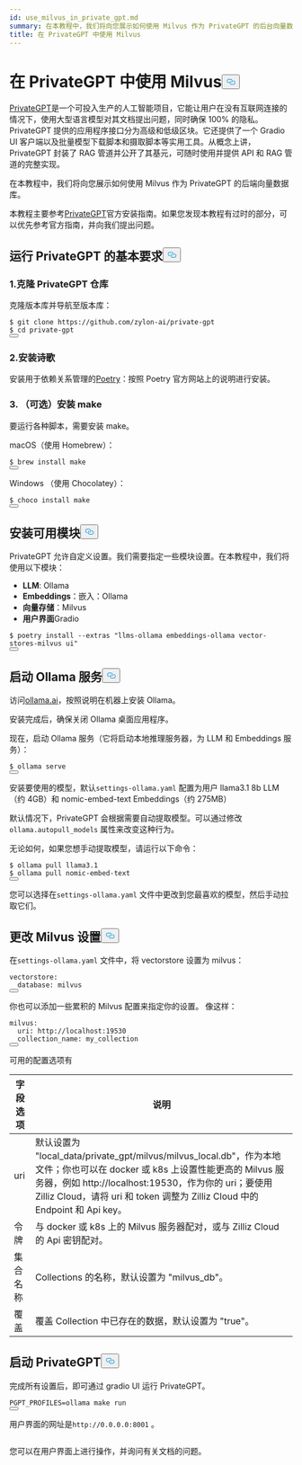 ```yaml
---
id: use_milvus_in_private_gpt.md
summary: 在本教程中，我们将向您展示如何使用 Milvus 作为 PrivateGPT 的后台向量数据库。
title: 在 PrivateGPT 中使用 Milvus
---
```

<h1 id="Use-Milvus-in-PrivateGPT" class="common-anchor-header">在 PrivateGPT 中使用 Milvus<button data-href="#Use-Milvus-in-PrivateGPT" class="anchor-icon" translate="no">
      <svg translate="no"
        aria-hidden="true"
        focusable="false"
        height="20"
        version="1.1"
        viewBox="0 0 16 16"
        width="16"
      >
        <path
          fill="#0092E4"
          fill-rule="evenodd"
          d="M4 9h1v1H4c-1.5 0-3-1.69-3-3.5S2.55 3 4 3h4c1.45 0 3 1.69 3 3.5 0 1.41-.91 2.72-2 3.25V8.59c.58-.45 1-1.27 1-2.09C10 5.22 8.98 4 8 4H4c-.98 0-2 1.22-2 2.5S3 9 4 9zm9-3h-1v1h1c1 0 2 1.22 2 2.5S13.98 12 13 12H9c-.98 0-2-1.22-2-2.5 0-.83.42-1.64 1-2.09V6.25c-1.09.53-2 1.84-2 3.25C6 11.31 7.55 13 9 13h4c1.45 0 3-1.69 3-3.5S14.5 6 13 6z"
        ></path>
      </svg>
    </button></h1><p><a href="https://privategpt.dev/">PrivateGPT</a>是一个可投入生产的人工智能项目，它能让用户在没有互联网连接的情况下，使用大型语言模型对其文档提出问题，同时确保 100% 的隐私。PrivateGPT 提供的应用程序接口分为高级和低级区块。它还提供了一个 Gradio UI 客户端以及批量模型下载脚本和摄取脚本等实用工具。从概念上讲，PrivateGPT 封装了 RAG 管道并公开了其基元，可随时使用并提供 API 和 RAG 管道的完整实现。</p>
<p>在本教程中，我们将向您展示如何使用 Milvus 作为 PrivateGPT 的后端向量数据库。</p>
<div class="alert note">
<p>本教程主要参考<a href="https://docs.privategpt.dev/installation/getting-started/installation">PrivateGPT</a>官方安装指南。如果您发现本教程有过时的部分，可以优先参考官方指南，并向我们提出问题。</p>
</div>
<h2 id="Base-requirements-to-run-PrivateGPT" class="common-anchor-header">运行 PrivateGPT 的基本要求<button data-href="#Base-requirements-to-run-PrivateGPT" class="anchor-icon" translate="no">
      <svg translate="no"
        aria-hidden="true"
        focusable="false"
        height="20"
        version="1.1"
        viewBox="0 0 16 16"
        width="16"
      >
        <path
          fill="#0092E4"
          fill-rule="evenodd"
          d="M4 9h1v1H4c-1.5 0-3-1.69-3-3.5S2.55 3 4 3h4c1.45 0 3 1.69 3 3.5 0 1.41-.91 2.72-2 3.25V8.59c.58-.45 1-1.27 1-2.09C10 5.22 8.98 4 8 4H4c-.98 0-2 1.22-2 2.5S3 9 4 9zm9-3h-1v1h1c1 0 2 1.22 2 2.5S13.98 12 13 12H9c-.98 0-2-1.22-2-2.5 0-.83.42-1.64 1-2.09V6.25c-1.09.53-2 1.84-2 3.25C6 11.31 7.55 13 9 13h4c1.45 0 3-1.69 3-3.5S14.5 6 13 6z"
        ></path>
      </svg>
    </button></h2><h3 id="1-Clone-the-PrivateGPT-Repository" class="common-anchor-header">1.克隆 PrivateGPT 仓库</h3><p>克隆版本库并导航至版本库：</p>
<pre><code translate="no" class="language-shell">$ git <span class="hljs-built_in">clone</span> https://github.com/zylon-ai/private-gpt
$ <span class="hljs-built_in">cd</span> private-gpt
<button class="copy-code-btn"></button></code></pre>
<h3 id="2-Install-Poetry" class="common-anchor-header">2.安装诗歌</h3><p>安装用于依赖关系管理的<a href="https://python-poetry.org/docs/#installing-with-the-official-installer">Poetry</a>：按照 Poetry 官方网站上的说明进行安装。</p>
<h3 id="3-Optional-Install-make" class="common-anchor-header">3. （可选）安装 make</h3><p>要运行各种脚本，需要安装 make。</p>
<p>macOS（使用 Homebrew）：</p>
<pre><code translate="no" class="language-shell">$ brew install <span class="hljs-built_in">make</span>
<button class="copy-code-btn"></button></code></pre>
<p>Windows （使用 Chocolatey）：</p>
<pre><code translate="no" class="language-shell">$ choco install <span class="hljs-built_in">make</span>
<button class="copy-code-btn"></button></code></pre>
<h2 id="Install-Available-Modules" class="common-anchor-header">安装可用模块<button data-href="#Install-Available-Modules" class="anchor-icon" translate="no">
      <svg translate="no"
        aria-hidden="true"
        focusable="false"
        height="20"
        version="1.1"
        viewBox="0 0 16 16"
        width="16"
      >
        <path
          fill="#0092E4"
          fill-rule="evenodd"
          d="M4 9h1v1H4c-1.5 0-3-1.69-3-3.5S2.55 3 4 3h4c1.45 0 3 1.69 3 3.5 0 1.41-.91 2.72-2 3.25V8.59c.58-.45 1-1.27 1-2.09C10 5.22 8.98 4 8 4H4c-.98 0-2 1.22-2 2.5S3 9 4 9zm9-3h-1v1h1c1 0 2 1.22 2 2.5S13.98 12 13 12H9c-.98 0-2-1.22-2-2.5 0-.83.42-1.64 1-2.09V6.25c-1.09.53-2 1.84-2 3.25C6 11.31 7.55 13 9 13h4c1.45 0 3-1.69 3-3.5S14.5 6 13 6z"
        ></path>
      </svg>
    </button></h2><p>PrivateGPT 允许自定义设置。我们需要指定一些模块设置。在本教程中，我们将使用以下模块：</p>
<ul>
<li><strong>LLM</strong>: Ollama</li>
<li><strong>Embeddings</strong>：嵌入：Ollama</li>
<li><strong>向量存储</strong>：Milvus</li>
<li><strong>用户界面</strong>Gradio</li>
</ul>
<pre><code translate="no" class="language-shell">$ poetry install --extras <span class="hljs-string">&quot;llms-ollama embeddings-ollama vector-stores-milvus ui&quot;</span>
<button class="copy-code-btn"></button></code></pre>
<h2 id="Start-Ollama-service" class="common-anchor-header">启动 Ollama 服务<button data-href="#Start-Ollama-service" class="anchor-icon" translate="no">
      <svg translate="no"
        aria-hidden="true"
        focusable="false"
        height="20"
        version="1.1"
        viewBox="0 0 16 16"
        width="16"
      >
        <path
          fill="#0092E4"
          fill-rule="evenodd"
          d="M4 9h1v1H4c-1.5 0-3-1.69-3-3.5S2.55 3 4 3h4c1.45 0 3 1.69 3 3.5 0 1.41-.91 2.72-2 3.25V8.59c.58-.45 1-1.27 1-2.09C10 5.22 8.98 4 8 4H4c-.98 0-2 1.22-2 2.5S3 9 4 9zm9-3h-1v1h1c1 0 2 1.22 2 2.5S13.98 12 13 12H9c-.98 0-2-1.22-2-2.5 0-.83.42-1.64 1-2.09V6.25c-1.09.53-2 1.84-2 3.25C6 11.31 7.55 13 9 13h4c1.45 0 3-1.69 3-3.5S14.5 6 13 6z"
        ></path>
      </svg>
    </button></h2><p>访问<a href="https://ollama.com/">ollama.ai</a>，按照说明在机器上安装 Ollama。</p>
<p>安装完成后，确保关闭 Ollama 桌面应用程序。</p>
<p>现在，启动 Ollama 服务（它将启动本地推理服务器，为 LLM 和 Embeddings 服务）：</p>
<pre><code translate="no" class="language-shell">$ ollama serve
<button class="copy-code-btn"></button></code></pre>
<p>安装要使用的模型，默认<code translate="no">settings-ollama.yaml</code> 配置为用户 llama3.1 8b LLM（约 4GB）和 nomic-embed-text Embeddings（约 275MB）</p>
<p>默认情况下，PrivateGPT 会根据需要自动提取模型。可以通过修改<code translate="no">ollama.autopull_models</code> 属性来改变这种行为。</p>
<p>无论如何，如果您想手动提取模型，请运行以下命令：</p>
<pre><code translate="no" class="language-shell">$ ollama pull llama3.1
$ ollama pull nomic-embed-text
<button class="copy-code-btn"></button></code></pre>
<p>您可以选择在<code translate="no">settings-ollama.yaml</code> 文件中更改到您最喜欢的模型，然后手动拉取它们。</p>
<h2 id="Change-Milvus-Settings" class="common-anchor-header">更改 Milvus 设置<button data-href="#Change-Milvus-Settings" class="anchor-icon" translate="no">
      <svg translate="no"
        aria-hidden="true"
        focusable="false"
        height="20"
        version="1.1"
        viewBox="0 0 16 16"
        width="16"
      >
        <path
          fill="#0092E4"
          fill-rule="evenodd"
          d="M4 9h1v1H4c-1.5 0-3-1.69-3-3.5S2.55 3 4 3h4c1.45 0 3 1.69 3 3.5 0 1.41-.91 2.72-2 3.25V8.59c.58-.45 1-1.27 1-2.09C10 5.22 8.98 4 8 4H4c-.98 0-2 1.22-2 2.5S3 9 4 9zm9-3h-1v1h1c1 0 2 1.22 2 2.5S13.98 12 13 12H9c-.98 0-2-1.22-2-2.5 0-.83.42-1.64 1-2.09V6.25c-1.09.53-2 1.84-2 3.25C6 11.31 7.55 13 9 13h4c1.45 0 3-1.69 3-3.5S14.5 6 13 6z"
        ></path>
      </svg>
    </button></h2><p>在<code translate="no">settings-ollama.yaml</code> 文件中，将 vectorstore 设置为 milvus：</p>
<pre><code translate="no" class="language-yaml">vectorstore:
  database: milvus
<button class="copy-code-btn"></button></code></pre>
<p>你也可以添加一些累积的 Milvus 配置来指定你的设置。 像这样：</p>
<pre><code translate="no" class="language-yaml"><span class="hljs-attr">milvus</span>:
  <span class="hljs-attr">uri</span>: <span class="hljs-attr">http</span>:<span class="hljs-comment">//localhost:19530</span>
  <span class="hljs-attr">collection_name</span>: my_collection
<button class="copy-code-btn"></button></code></pre>
<p>可用的配置选项有</p>
<table>
<thead>
<tr><th>字段 选项</th><th>说明</th></tr>
</thead>
<tbody>
<tr><td>uri</td><td>默认设置为 "local_data/private_gpt/milvus/milvus_local.db"，作为本地文件；你也可以在 docker 或 k8s 上设置性能更高的 Milvus 服务器，例如 http://localhost:19530，作为你的 uri；要使用 Zilliz Cloud，请将 uri 和 token 调整为 Zilliz Cloud 中的 Endpoint 和 Api key。</td></tr>
<tr><td>令牌</td><td>与 docker 或 k8s 上的 Milvus 服务器配对，或与 Zilliz Cloud 的 Api 密钥配对。</td></tr>
<tr><td>集合名称</td><td>Collections 的名称，默认设置为 "milvus_db"。</td></tr>
<tr><td>覆盖</td><td>覆盖 Collection 中已存在的数据，默认设置为 "true"。</td></tr>
</tbody>
</table>
<h2 id="Start-PrivateGPT" class="common-anchor-header">启动 PrivateGPT<button data-href="#Start-PrivateGPT" class="anchor-icon" translate="no">
      <svg translate="no"
        aria-hidden="true"
        focusable="false"
        height="20"
        version="1.1"
        viewBox="0 0 16 16"
        width="16"
      >
        <path
          fill="#0092E4"
          fill-rule="evenodd"
          d="M4 9h1v1H4c-1.5 0-3-1.69-3-3.5S2.55 3 4 3h4c1.45 0 3 1.69 3 3.5 0 1.41-.91 2.72-2 3.25V8.59c.58-.45 1-1.27 1-2.09C10 5.22 8.98 4 8 4H4c-.98 0-2 1.22-2 2.5S3 9 4 9zm9-3h-1v1h1c1 0 2 1.22 2 2.5S13.98 12 13 12H9c-.98 0-2-1.22-2-2.5 0-.83.42-1.64 1-2.09V6.25c-1.09.53-2 1.84-2 3.25C6 11.31 7.55 13 9 13h4c1.45 0 3-1.69 3-3.5S14.5 6 13 6z"
        ></path>
      </svg>
    </button></h2><p>完成所有设置后，即可通过 gradio UI 运行 PrivateGPT。</p>
<pre><code translate="no" class="language-shell">PGPT_PROFILES=ollama <span class="hljs-built_in">make</span> run
<button class="copy-code-btn"></button></code></pre>
<p>用户界面的网址是<code translate="no">http://0.0.0.0:8001</code> 。</p>
<p>
  <span class="img-wrapper">
    <img translate="no" src="/docs/v2.4.x/assets/private_gpt_ui.png" alt="" class="doc-image" id="" />
    <span></span>
  </span>
</p>
<p>您可以在用户界面上进行操作，并询问有关文档的问题。</p>
